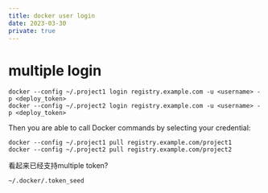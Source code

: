 ```yaml
---
title: docker user login
date: 2023-03-30
private: true
---
```

# multiple login
    docker --config ~/.project1 login registry.example.com -u <username> -p <deploy_token>
    docker --config ~/.project2 login registry.example.com -u <username> -p <deploy_token> 

Then you are able to call Docker commands by selecting your credential:

    docker --config ~/.project1 pull registry.example.com/project1
    docker --config ~/.project2 pull registry.example.com/project2

看起来已经支持multiple token?

    ~/.docker/.token_seed